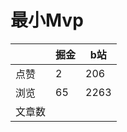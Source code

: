 # 最小Mvp

|        | 掘金 | b站  |
| ------ | ---- | ---- |
| 点赞   | 2    |  206   |
| 浏览   | 65    |  2263    |
| 文章数 |     |     |

